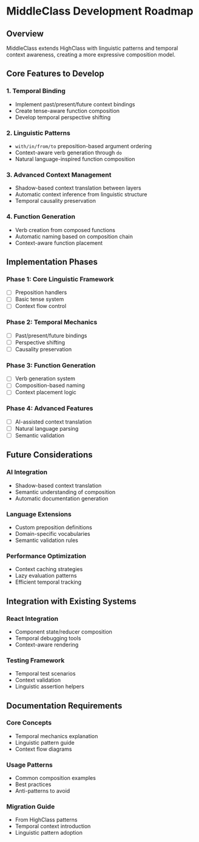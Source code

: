 # MiddleClass Development Roadmap

## Overview
MiddleClass extends HighClass with linguistic patterns and temporal context awareness, creating a more expressive composition model.

## Core Features to Develop

### 1. Temporal Binding
- Implement past/present/future context bindings
- Create tense-aware function composition
- Develop temporal perspective shifting

### 2. Linguistic Patterns
- `with/in/from/to` preposition-based argument ordering
- Context-aware verb generation through `do`
- Natural language-inspired function composition

### 3. Advanced Context Management
- Shadow-based context translation between layers
- Automatic context inference from linguistic structure
- Temporal causality preservation

### 4. Function Generation
- Verb creation from composed functions
- Automatic naming based on composition chain
- Context-aware function placement

## Implementation Phases

### Phase 1: Core Linguistic Framework
- [ ] Preposition handlers
- [ ] Basic tense system
- [ ] Context flow control

### Phase 2: Temporal Mechanics
- [ ] Past/present/future bindings
- [ ] Perspective shifting
- [ ] Causality preservation

### Phase 3: Function Generation
- [ ] Verb generation system
- [ ] Composition-based naming
- [ ] Context placement logic

### Phase 4: Advanced Features
- [ ] AI-assisted context translation
- [ ] Natural language parsing
- [ ] Semantic validation

## Future Considerations

### AI Integration
- Shadow-based context translation
- Semantic understanding of composition
- Automatic documentation generation

### Language Extensions
- Custom preposition definitions 
- Domain-specific vocabularies
- Semantic validation rules

### Performance Optimization
- Context caching strategies
- Lazy evaluation patterns
- Efficient temporal tracking

## Integration with Existing Systems

### React Integration
- Component state/reducer composition
- Temporal debugging tools
- Context-aware rendering

### Testing Framework
- Temporal test scenarios
- Context validation
- Linguistic assertion helpers

## Documentation Requirements

### Core Concepts
- Temporal mechanics explanation
- Linguistic pattern guide
- Context flow diagrams

### Usage Patterns
- Common composition examples
- Best practices
- Anti-patterns to avoid

### Migration Guide
- From HighClass patterns
- Temporal context introduction
- Linguistic pattern adoption